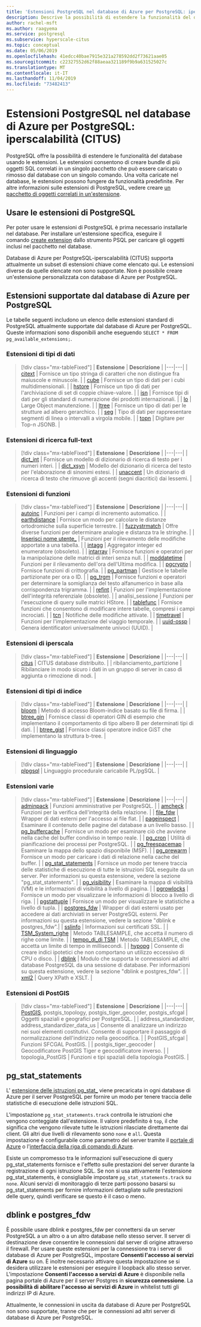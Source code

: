 ```yaml
---
title: 'Estensioni PostgreSQL nel database di Azure per PostgreSQL: iperscalabilità (CITUS)'
description: Descrive la possibilità di estendere la funzionalità del database usando le estensioni nel database di Azure per PostgreSQL.
author: rachel-msft
ms.author: raagyema
ms.service: postgresql
ms.subservice: hyperscale-citus
ms.topic: conceptual
ms.date: 05/06/2019
ms.openlocfilehash: 41edcc40bae7915e321a278592dd2f73621aae05
ms.sourcegitcommit: c22327552d62f88aeaa321189f9b9a631525027c
ms.translationtype: MT
ms.contentlocale: it-IT
ms.lasthandoff: 11/04/2019
ms.locfileid: "73482413"
---
```

# <a name="postgresql-extensions-in-azure-database-for-postgresql--hyperscale-citus"></a>Estensioni PostgreSQL nel database di Azure per PostgreSQL: iperscalabilità (CITUS)

PostgreSQL offre la possibilità di estendere le funzionalità del database usando le estensioni. Le estensioni consentono di creare bundle di più oggetti SQL correlati in un singolo pacchetto che può essere caricato o rimosso dal database con un singolo comando. Una volta caricate nel database, le estensioni possono fungere da funzionalità predefinite. Per altre informazioni sulle estensioni di PostgreSQL, vedere creare [un pacchetto di oggetti correlati in un'estensione](https://www.postgresql.org/docs/9.6/static/extend-extensions.html).

## <a name="use-postgresql-extensions"></a>Usare le estensioni di PostgreSQL

Per poter usare le estensioni di PostgreSQL è prima necessario installarle nel database. Per installare un'estensione specifica, eseguire il comando [create extension](https://www.postgresql.org/docs/9.6/static/sql-createextension.html) dallo strumento PSQL per caricare gli oggetti inclusi nel pacchetto nel database.

Database di Azure per PostgreSQL-iperscalabilità (CITUS) supporta attualmente un subset di estensioni chiave come elencato qui. Le estensioni diverse da quelle elencate non sono supportate. Non è possibile creare un'estensione personalizzata con database di Azure per PostgreSQL.

## <a name="extensions-supported-by-azure-database-for-postgresql"></a>Estensioni supportate dal database di Azure per PostgreSQL

Le tabelle seguenti includono un elenco delle estensioni standard di PostgreSQL attualmente supportate dal database di Azure per PostgreSQL. Queste informazioni sono disponibili anche eseguendo `SELECT * FROM pg_available_extensions;`.

### <a name="data-types-extensions"></a>Estensioni di tipi di dati

> [!div class="mx-tableFixed"]
> | **Estensione** | **Descrizione** |
> |---|---|
> | [citext](https://www.postgresql.org/docs/9.6/static/citext.html) | Fornisce un tipo stringa di caratteri che non distingue fra maiuscole e minuscole. |
> | [cube](https://www.postgresql.org/docs/9.6/static/cube.html) | Fornisce un tipo di dati per i cubi multidimensionali. |
> | [hstore](https://www.postgresql.org/docs/9.6/static/hstore.html) | Fornisce un tipo di dati per l'archiviazione di set di coppie chiave-valore. |
> | [isn](https://www.postgresql.org/docs/9.6/static/isn.html) | Fornisce tipi di dati per gli standard di numerazione dei prodotti internazionali. |
> | [lo](https://www.postgresql.org/docs/current/lo.html) | Large Object manutenzione. |
> | [ltree](https://www.postgresql.org/docs/9.6/static/ltree.html) | Fornisce un tipo di dati per le strutture ad albero gerarchico. |
> | [seg](https://www.postgresql.org/docs/current/seg.html) | Tipo di dati per rappresentare segmenti di linea o intervalli a virgola mobile. |
> | [topn](https://github.com/citusdata/postgresql-topn/) | Digitare per Top-n JSONB. |

### <a name="full-text-search-extensions"></a>Estensioni di ricerca full-text

> [!div class="mx-tableFixed"]
> | **Estensione** | **Descrizione** |
> |---|---|
> | [dict\_int](https://www.postgresql.org/docs/9.6/static/dict-int.html) | Fornisce un modello di dizionario di ricerca di testo per i numeri interi. |
> | [dict\_xsyn](https://www.postgresql.org/docs/current/dict-xsyn.html) | Modello del dizionario di ricerca del testo per l'elaborazione di sinonimi estesi. |
> | [unaccent](https://www.postgresql.org/docs/9.6/static/unaccent.html) | Un dizionario di ricerca di testo che rimuove gli accenti (segni diacritici) dai lessemi. |

### <a name="functions-extensions"></a>Estensioni di funzioni

> [!div class="mx-tableFixed"]
> | **Estensione** | **Descrizione** |
> |---|---|
> | [autoinc](https://www.postgresql.org/docs/current/contrib-spi.html#id-1.11.7.45.7) | Funzioni per i campi di incremento automatico. |
> | [earthdistance](https://www.postgresql.org/docs/9.6/static/earthdistance.html) | Fornisce un modo per calcolare le distanze ortodromiche sulla superficie terrestre. |
> | [fuzzystrmatch](https://www.postgresql.org/docs/9.6/static/fuzzystrmatch.html) | Offre diverse funzioni per determinare analogie e distanza tra le stringhe. |
> | [Inserisci nome utente\_](https://www.postgresql.org/docs/current/contrib-spi.html#id-1.11.7.45.8) | Funzioni per il rilevamento delle modifiche apportate a una tabella. |
> | [intagg](https://www.postgresql.org/docs/current/intagg.html) | Aggregator integer ed enumeratore (obsoleto). |
> | [intarray](https://www.postgresql.org/docs/9.6/static/intarray.html) | Fornisce funzioni e operatori per la manipolazione delle matrici di interi senza null. |
> | [moddatetime](https://www.postgresql.org/docs/current/contrib-spi.html#id-1.11.7.45.9) | Funzioni per il rilevamento dell'ora dell'Ultima modifica. |
> | [pgcrypto](https://www.postgresql.org/docs/9.6/static/pgcrypto.html) | Fornisce funzioni di crittografia. |
> | [pg\_partman](https://pgxn.org/dist/pg_partman/doc/pg_partman.html) | Gestisce le tabelle partizionate per ora o ID. |
> | [pg\_trgm](https://www.postgresql.org/docs/9.6/static/pgtrgm.html) | Fornisce funzioni e operatori per determinare la somiglianza del testo alfanumerico in base alla corrispondenza trigramma. |
> | [refint](https://www.postgresql.org/docs/current/contrib-spi.html#id-1.11.7.45.5) | Funzioni per l'implementazione dell'integrità referenziale (obsolete). |
> | analisi\_sessione | Funzioni per l'esecuzione di query sulle matrici HStore. |
> | [tablefunc](https://www.postgresql.org/docs/9.6/static/tablefunc.html) | Fornisce funzioni che consentono di modificare intere tabelle, compresi i campi incrociati. |
> | [tcn](https://www.postgresql.org/docs/current/tcn.html) | Notifiche delle modifiche attivate. |
> | [timetravel](https://www.postgresql.org/docs/current/contrib-spi.html#id-1.11.7.45.6) | Funzioni per l'implementazione del viaggio temporale. |
> | [uuid-ossp](https://www.postgresql.org/docs/9.6/static/uuid-ossp.html) | Genera identificatori universalmente univoci (UUID). |

### <a name="hyperscale-extensions"></a>Estensioni di iperscala

> [!div class="mx-tableFixed"]
> | **Estensione** | **Descrizione** |
> |---|---|
> | [citus](https://github.com/citusdata/citus) | CITUS database distribuito. |
> | ribilanciamento\_partizione | Ribilanciare in modo sicuro i dati in un gruppo di server in caso di aggiunta o rimozione di nodi. |

### <a name="index-types-extensions"></a>Estensioni di tipi di indice

> [!div class="mx-tableFixed"]
> | **Estensione** | **Descrizione** |
> |---|---|
> | [bloom](https://www.postgresql.org/docs/current/bloom.html) | Metodo di accesso Bloom-indice basato su file di firma. |
> | [btree\_gin](https://www.postgresql.org/docs/9.6/static/btree-gin.html) | Fornisce classi di operatori GIN di esempio che implementano il comportamento di tipo albero B per determinati tipi di dati. |
> | [btree\_gist](https://www.postgresql.org/docs/9.6/static/btree-gist.html) | Fornisce classi operatore indice GiST che implementano la struttura b-tree. |

### <a name="language-extensions"></a>Estensioni di linguaggio

> [!div class="mx-tableFixed"]
> | **Estensione** | **Descrizione** |
> |---|---|
> | [plpgsql](https://www.postgresql.org/docs/9.6/static/plpgsql.html) | Linguaggio procedurale caricabile PL/pgSQL. |

### <a name="miscellaneous-extensions"></a>Estensioni varie

> [!div class="mx-tableFixed"]
> | **Estensione** | **Descrizione** |
> |---|---|
> | [adminpack](https://www.postgresql.org/docs/current/adminpack.html) | Funzioni amministrative per PostgreSQL. |
> | [amcheck](https://www.postgresql.org/docs/current/amcheck.html) | Funzioni per la verifica dell'integrità della relazione. |
> | [file\_fdw](https://www.postgresql.org/docs/current/file-fdw.html) | Wrapper di dati esterni per l'accesso ai file flat. |
> | [pageinspect](https://www.postgresql.org/docs/current/pageinspect.html) | Esaminare il contenuto delle pagine del database a un livello basso. |
> | [pg\_buffercache](https://www.postgresql.org/docs/9.6/static/pgbuffercache.html) | Fornisce un modo per esaminare ciò che avviene nella cache del buffer condiviso in tempo reale. |
> | [pg\_cron](https://github.com/citusdata/pg_cron) | Utilità di pianificazione dei processi per PostgreSQL. |
> | [pg\_freespacemap](https://www.postgresql.org/docs/current/pgfreespacemap.html) | Esaminare la mappa dello spazio disponibile (MSF). |
> | [pg\_prewarm](https://www.postgresql.org/docs/9.6/static/pgprewarm.html) | Fornisce un modo per caricare i dati di relazione nella cache del buffer. |
> | [pg\_stat\_statements](https://www.postgresql.org/docs/9.6/static/pgstatstatements.html) | Fornisce un modo per tenere traccia delle statistiche di esecuzione di tutte le istruzioni SQL eseguite da un server. Per informazioni su questa estensione, vedere la sezione "pg_stat_statements". |
> | [pg\_visibility](https://www.postgresql.org/docs/current/pgvisibility.html) | Esaminare la mappa di visibilità (VM) e le informazioni di visibilità a livello di pagina. |
> | [pgrowlocks](https://www.postgresql.org/docs/9.6/static/pgrowlocks.html) | Fornisce un modo per visualizzare le informazioni di blocco a livello di riga. |
> | [pgstattuple](https://www.postgresql.org/docs/9.6/static/pgstattuple.html) | Fornisce un modo per visualizzare le statistiche a livello di tupla. |
> | [postgres\_fdw](https://www.postgresql.org/docs/9.6/static/postgres-fdw.html) | Wrapper di dati esterni usato per accedere ai dati archiviati in server PostgreSQL esterni. Per informazioni su questa estensione, vedere la sezione "dblink e postgres_fdw".|
> | [sslinfo](https://www.postgresql.org/docs/current/sslinfo.html) | Informazioni sui certificati SSL. |
> | [TSM\_System\_righe](https://www.postgresql.org/docs/current/tsm-system-rows.html) | Metodo TABLESAMPLE, che accetta il numero di righe come limite. |
> | [tempo\_di\_di TSM](https://www.postgresql.org/docs/current/tsm-system-time.html) | Metodo TABLESAMPLE, che accetta un limite di tempo in millisecondi. |
> | [hypopg](https://hypopg.readthedocs.io/en/latest/) | Consente di creare indici ipotetici che non comportano un utilizzo eccessivo di CPU o disco. |
> | [dblink](https://www.postgresql.org/docs/current/dblink.html) | Modulo che supporta le connessioni ad altri database PostgreSQL da una sessione di database. Per informazioni su questa estensione, vedere la sezione "dblink e postgres_fdw". |
> | [xml2](https://www.postgresql.org/docs/current/xml2.html) | Query XPath e XSLT. |


### <a name="postgis-extensions"></a>Estensioni di PostGIS

> [!div class="mx-tableFixed"]
> | **Estensione** | **Descrizione** |
> |---|---|
> | [PostGIS](https://www.postgis.net/), postgis\_topology, postgis\_tiger\_geocoder, postgis\_sfcgal | Oggetti spaziali e geografici per PostgreSQL. |
> | address\_standardizer, address\_standardizer\_data\_us | Consente di analizzare un indirizzo nei suoi elementi costitutivi. Consente di supportare il passaggio di normalizzazione dell'indirizzo nella geocodifica. |
> | PostGIS\_sfcgal | Funzioni SFCGAL PostGIS. |
> | postgis\_tiger\_geocoder | Geocodificatore PostGIS Tiger e geocodificatore inverso. |
> | topologia\_PostGIS | Funzioni e tipi spaziali della topologia PostGIS. |


## <a name="pg_stat_statements"></a>pg_stat_statements
L' [estensione delle istruzioni pg\_stat\_](https://www.postgresql.org/docs/current/pgstatstatements.html) viene precaricata in ogni database di Azure per il server PostgreSQL per fornire un modo per tenere traccia delle statistiche di esecuzione delle istruzioni SQL.

L'impostazione `pg_stat_statements.track` controlla le istruzioni che vengono conteggiate dall'estensione. Il valore predefinito è `top`, il che significa che vengono rilevate tutte le istruzioni rilasciate direttamente dai client. Gli altri due livelli di rilevamento sono `none` e `all`. Questa impostazione è configurabile come parametro del server tramite il [portale di Azure](https://docs.microsoft.com/azure/postgresql/howto-configure-server-parameters-using-portal) o l'[interfaccia della riga di comando di Azure](https://docs.microsoft.com/azure/postgresql/howto-configure-server-parameters-using-cli).

Esiste un compromesso tra le informazioni sull'esecuzione di query pg_stat_statements fornisce e l'effetto sulle prestazioni del server durante la registrazione di ogni istruzione SQL. Se non si usa attivamente l'estensione pg_stat_statements, è consigliabile impostare `pg_stat_statements.track` su `none`. Alcuni servizi di monitoraggio di terze parti possono basarsi su pg_stat_statements per fornire informazioni dettagliate sulle prestazioni delle query, quindi verificare se questo è il caso o meno.

## <a name="dblink-and-postgres_fdw"></a>dblink e postgres_fdw
È possibile usare dblink e postgres_fdw per connettersi da un server PostgreSQL a un altro o a un altro database nello stesso server. Il server di destinazione deve consentire le connessioni dal server di origine attraverso il firewall. Per usare queste estensioni per la connessione tra i server di database di Azure per PostgreSQL, impostare **Consenti l'accesso ai servizi di Azure** su on. È inoltre necessario attivare questa impostazione se si desidera utilizzare le estensioni per eseguire il loopback allo stesso server. L'impostazione **Consenti l'accesso a servizi di Azure** è disponibile nella pagina portale di Azure per il server Postgres in **sicurezza connessione**. La **possibilità di abilitare l'accesso ai servizi di Azure** in whitelist tutti gli indirizzi IP di Azure.

Attualmente, le connessioni in uscita da database di Azure per PostgreSQL non sono supportate, tranne che per le connessioni ad altri server di database di Azure per PostgreSQL.
